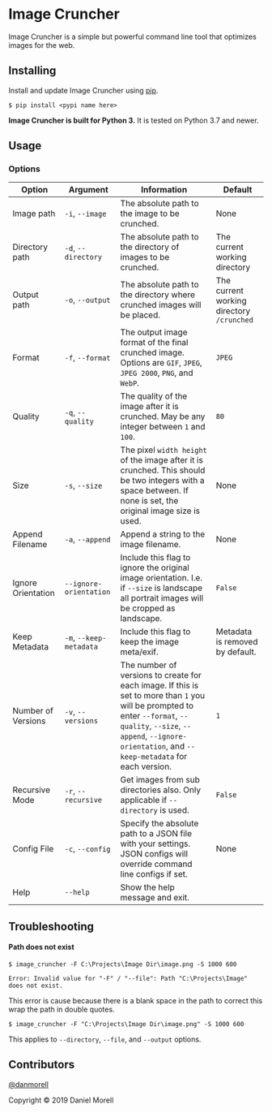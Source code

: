# Image Cruncher

Image Cruncher is a simple but powerful command line tool that optimizes images for the web.

## Installing

Install and update Image Cruncher using [pip](https://pip.pypa.io/en/stable/quickstart/).

```
$ pip install <pypi name here>
```

**Image Cruncher is built for Python 3.** It is tested on Python 3.7 and newer.

## Usage


### Options

Option         | Argument            | Information | Default
---------------|---------------------|-------------|--------
Image path         | `-i`, `--image`         | The absolute path to the image to be crunched. | None
Directory path     | `-d`, `--directory`     | The absolute path to the directory of images to be crunched. | The current working directory
Output path        | `-o`, `--output`        | The absolute path to the directory where crunched images will be placed. | The current working directory `/crunched`
Format             | `-f`, `--format`        | The output image format of the final crunched image. Options are `GIF`, `JPEG`, `JPEG 2000`, `PNG`, and `WebP`.  | `JPEG`
Quality            | `-q`, `--quality`       | The quality of the image after it is crunched. May be any integer between `1` and `100`. | `80`
Size               | `-s`, `--size`          | The pixel `width height` of the image after it is crunched. This should be two integers with a space between. If none is set, the original image size is used. | None
Append Filename    | `-a`, `--append`        | Append a string to the image filename. | None
Ignore Orientation | `--ignore-orientation`  | Include this flag to ignore the original image orientation. I.e. if `--size` is landscape all portrait images will be cropped as landscape. | `False`
Keep Metadata      | `-m`, `--keep-metadata` | Include this flag to keep the image meta/exif. | Metadata is removed by default.
Number of Versions | `-v`, `--versions`      | The number of versions to create for each image. If this is set to more than `1` you will be prompted to enter `--format`, `--quality`, `--size`, `--append`, `--ignore-orientation`, and `--keep-metadata` for each version. | `1`
Recursive Mode     | `-r`, `--recursive`     | Get images from sub directories also. Only applicable if `--directory` is used. | `False`
Config File        | `-c`, `--config`        | Specify the absolute path to a JSON file with your settings. JSON configs will override command line configs if set. | None
Help               | `--help`                | Show the help message and exit. |

## Troubleshooting

#### Path does not exist

```
$ image_cruncher -F C:\Projects\Image Dir\image.png -S 1000 600

Error: Invalid value for "-F" / "--file": Path "C:\Projects\Image" does not exist.
```

This error is cause because there is a blank space in the path to correct this wrap the path in double quotes.

```
$ image_cruncher -F "C:\Projects\Image Dir\image.png" -S 1000 600
```

This applies to `--directory`, `--file`, and `--output` options.

## Contributors

[@danmorell](https://github.com/danmorell)

Copyright © 2019 Daniel Morell